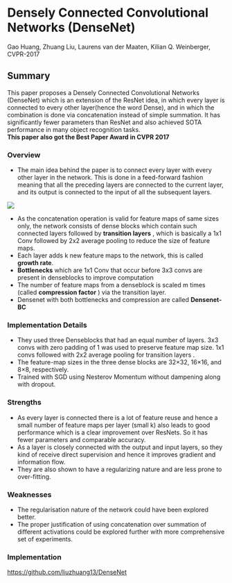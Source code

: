 # Densely Connected Convolutional Networks (DenseNet)
Gao Huang, Zhuang Liu, Laurens van der Maaten, Kilian Q. Weinberger, CVPR-2017

## Summary
This paper proposes a Densely Connected Convolutional Networks (DenseNet) which is an extension of the ResNet idea, in which every layer is connected to every other layer(hence the word Dense), and in which the combination is done via concatenation instead of simple summation. 
It has significantly fewer parameters than ResNet and also achieved SOTA performance in many object recognition tasks.  
**This paper also got the Best Paper Award in CVPR 2017**

### Overview

- The main idea behind the paper is to connect every layer with every other layer in the network. This is done in a feed-forward fashion meaning that all the preceding layers are connected to the current layer, and its output is connected to the input of all the subsequent layers.
<img src='https://github.com/ayushtues/papers_we_read/blob/master/images/densenet.png' style="max-width:100%">

- As the concatenation operation is valid for feature maps of same sizes only, the network consists of dense blocks which contain such connected layers followed by **transition layers** , which is basically a 1x1 Conv followed by 2x2 average pooling to reduce the size of feature maps.
- Each layer adds k new feature maps to the network, this is called **growth rate**.
- **Bottlenecks** which are 1x1 Conv that occur before 3x3 convs are present in denseblocks to improve computation
- The number of feature maps from a denseblock is scaled m times (called **compression factor** ) via the transition layer.
- Densenet with both bottlenecks and compression are called **Densenet-BC**

### Implementation Details

- They used three Denseblocks that had an equal number of layers. 3x3 convs with zero padding of 1 was used to preserve feature map size. 1x1 convs followed with 2x2 average pooling for transition layers .
- The feature-map sizes in the three dense blocks are 32×32, 16×16, and 8×8, respectively.
- Trained with SGD using Nesterov Momentum without dampening along with dropout. 

### Strengths
- As every layer is connected there is a lot of feature reuse and hence a small number of feature maps per layer (small k) also leads to good performance which is a clear improvement over ResNets. So it has fewer parameters and comparable accuracy.
- As a layer is closely connected with the output and input layers, so they kind of receive direct supervision and hence it improves gradient and information flow.
- They are also shown to have a regularizing nature and are less prone to over-fitting.

### Weaknesses
- The regularisation nature of the network could have been explored better.
- The proper justification of using concatenation over summation of different activations could be explored further with more comprehensive set of experiments. 

### Implementation
https://github.com/liuzhuang13/DenseNet

